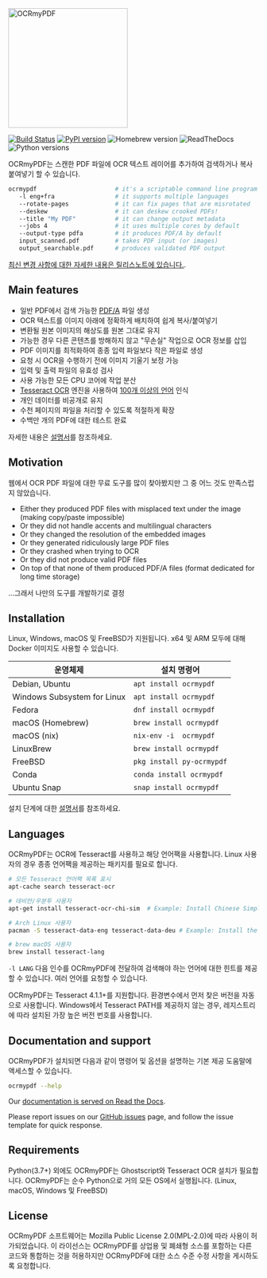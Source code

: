 <!-- SPDX-FileCopyrightText: 2014 Julien Pfefferkorn -->
<!-- SPDX-FileCopyrightText: 2015 James R. Barlow -->
<!-- SPDX-License-Identifier: CC-BY-SA-4.0 -->

<img src="docs/images/logo.svg" width="240" alt="OCRmyPDF">

[![Build Status](https://github.com/ocrmypdf/OCRmyPDF/actions/workflows/build.yml/badge.svg)](https://github.com/ocrmypdf/OCRmyPDF/actions/workflows/build.yml) [![PyPI version][pypi]](https://pypi.org/project/ocrmypdf/) ![Homebrew version][homebrew] ![ReadTheDocs][docs] ![Python versions][pyversions]

[pypi]: https://img.shields.io/pypi/v/ocrmypdf.svg "PyPI version"
[homebrew]: https://img.shields.io/homebrew/v/ocrmypdf.svg "Homebrew version"
[docs]: https://readthedocs.org/projects/ocrmypdf/badge/?version=latest "RTD"
[pyversions]: https://img.shields.io/pypi/pyversions/ocrmypdf "Supported Python versions"

OCRmyPDF는 스캔한 PDF 파일에 OCR 텍스트 레이어를 추가하여 검색하거나 복사 붙여넣기 할 수 있습니다.

```bash
ocrmypdf                      # it's a scriptable command line program
   -l eng+fra                 # it supports multiple languages
   --rotate-pages             # it can fix pages that are misrotated
   --deskew                   # it can deskew crooked PDFs!
   --title "My PDF"           # it can change output metadata
   --jobs 4                   # it uses multiple cores by default
   --output-type pdfa         # it produces PDF/A by default
   input_scanned.pdf          # takes PDF input (or images)
   output_searchable.pdf      # produces validated PDF output
```

[최신 변경 사항에 대한 자세한 내용은 릴리스노트에 있습니다.](https://ocrmypdf.readthedocs.io/en/latest/release_notes.html).


## Main features

- 일반 PDF에서 검색 가능한 [PDF/A](https://en.wikipedia.org/?title=PDF/A) 파일 생성
- OCR 텍스트를 이미지 아래에 정확하게 배치하여 쉽게 복사/붙여넣기
- 변환될 원본 이미지의 해상도를 원본 그대로 유지
- 가능한 경우 다른 콘텐츠를 방해하지 않고 "무손실" 작업으로 OCR 정보를 삽입
- PDF 이미지를 최적화하여 종종 입력 파일보다 작은 파일로 생성
- 요청 시 OCR을 수행하기 전에 이미지 기울기 보정 가능
- 입력 및 출력 파일의 유효성 검사
- 사용 가능한 모든 CPU 코어에 작업 분산
- [Tesseract OCR](https://github.com/tesseract-ocr/tesseract) 엔진을 사용하여 [100개 이상의 언어](https://github.com/tesseract-ocr/tessdata) 인식
- 개인 데이터를 비공개로 유지
- 수천 페이지의 파일을 처리할 수 있도록 적절하게 확장
- 수백만 개의 PDF에 대한 테스트 완료

자세한 내용은 [설명서](https://ocrmypdf.readthedocs.io/en/latest/)를 참조하세요.

## Motivation

웹에서 OCR PDF 파일에 대한 무료 도구를 많이 찾아봤지만 그 중 어느 것도 만족스럽지 않았습니다.

- Either they produced PDF files with misplaced text under the image (making copy/paste impossible)
- Or they did not handle accents and multilingual characters
- Or they changed the resolution of the embedded images
- Or they generated ridiculously large PDF files
- Or they crashed when trying to OCR
- Or they did not produce valid PDF files
- On top of that none of them produced PDF/A files (format dedicated for long time storage)

...그래서 나만의 도구를 개발하기로 결정


## Installation

Linux, Windows, macOS 및 FreeBSD가 지원됩니다. x64 및 ARM 모두에 대해 Docker 이미지도 사용할 수 있습니다.

| 운영체제                       | 설치 명령어                   |
| ----------------------------- | ------------------------------|
| Debian, Ubuntu                | ``apt install ocrmypdf``      |
| Windows Subsystem for Linux   | ``apt install ocrmypdf``      |
| Fedora                        | ``dnf install ocrmypdf``      |
| macOS (Homebrew)              | ``brew install ocrmypdf``     |
| macOS (nix)                   | ``nix-env -i  ocrmypdf``      |
| LinuxBrew                     | ``brew install ocrmypdf``     |
| FreeBSD                       | ``pkg install py-ocrmypdf`` |
| Conda                         | ``conda install ocrmypdf``    |
| Ubuntu Snap                   | ``snap install ocrmypdf``     |

설치 단계에 대한 [설명서](https://ocrmypdf.readthedocs.io/en/latest/installation.html)를 참조하세요.


## Languages

OCRmyPDF는 OCR에 Tesseract를 사용하고 해당 언어팩을 사용합니다. Linux 사용자의 경우 종종 언어팩을 제공하는 패키지를 필요로 합니다.

```bash
# 모든 Tesseract 언어팩 목록 표시
apt-cache search tesseract-ocr

# 데비안/우분투 사용자
apt-get install tesseract-ocr-chi-sim  # Example: Install Chinese Simplified language pack

# Arch Linux 사용자
pacman -S tesseract-data-eng tesseract-data-deu # Example: Install the English and German language packs

# brew macOS 사용자
brew install tesseract-lang
```

`-l LANG` 다음 인수를 OCRmyPDF에 전달하여 검색해야 하는 언어에 대한 힌트를 제공 할 수 있습니다. 여러 언어를 요청할 수 있습니다.

OCRmyPDF는 Tesseract 4.1.1+를 지원합니다. 환경변수에서 먼저 찾은 버전을 자동으로 사용합니다. 
Windows에서 Tesseract PATH를 제공하지 않는 경우, 레지스트리에 따라 설치된 가장 높은 버전 번호를 사용합니다.


## Documentation and support

OCRmyPDF가 설치되면 다음과 같이 명령어 및 옵션을 설명하는 기본 제공 도움말에 액세스할 수 있습니다.

```bash
ocrmypdf --help
```

Our [documentation is served on Read the Docs](https://ocrmypdf.readthedocs.io/en/latest/index.html).

Please report issues on our [GitHub issues](https://github.com/ocrmypdf/OCRmyPDF/issues) page, and follow the issue template for quick response.


## Requirements

Python(3.7+) 외에도 OCRmyPDF는 Ghostscript와 Tesseract OCR 설치가 필요합니다. OCRmyPDF는 순수 Python으로 거의 모든 OS에서 실행됩니다. (Linux, macOS, Windows 및 FreeBSD)


## License

OCRmyPDF 소프트웨어는 Mozilla Public License 2.0(MPL-2.0)에 따라 사용이 허가되었습니다. 이 라이선스는 OCRmyPDF를 상업용 및 폐쇄형 소스를 포함하는 다른 코드와 통합하는 것을 허용하지만 OCRmyPDF에 대한 소스 수준 수정 사항을 게시하도록 요청합니다.
